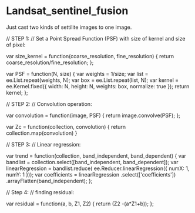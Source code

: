 # Landsat_sentinel_fusion
Just cast two kinds of settilite images to one image.

// STEP 1:
// Set a Point Spread Function (PSF) with size of kernel and size of pixel:

var size_kernel = function(coarse_resolution, fine_resolution) {
  return coarse_resolution/fine_resolution;
};

var PSF = function(N, size) {
  var weights = 1/size;
  var list = ee.List.repeat(weights, N);
  var box = ee.List.repeat(list, N);
  var kernel = ee.Kernel.fixed({
    width: N,
    height: N,
    weights: box,
    normalize: true
  });
  return kernel;
};

// STEP 2:
// Convolution operation:

var convolution = function(image, PSF) {
  return image.convolve(PSF);
};

var Zc = function(collection, convolution) {
  return collection.map(convolution)
}

// STEP 3:
// Linear regression:

var trend = function(collection, band_independent, band_dependent) {
  var bandlist = collection.select([band_independent, band_dependent]);
  var linearRegression = bandlist.reduce(
  ee.Reducer.linearRegression({
    numX: 1,
    numY: 1
  }));
  var coefficients = linearRegression
  .select(['coefficients'])
  .arrayFlatten(band_independent);
};

// Step 4:
// finding residual:

var residual = function(a, b, Z1, Z2) {
  return (Z2 -(a*Z1+b));
};
